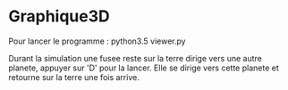 # Graphique3D

Pour lancer le programme : python3.5 viewer.py

Durant la simulation une fusee reste sur la terre dirige vers une
autre planete, appuyer sur 'D' pour la lancer. Elle se dirige
vers cette planete et retourne sur la terre une fois arrive.

